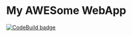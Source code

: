 My AWESome WebApp
=================

[![CodeBuild badge](https://codebuild.us-east-2.amazonaws.com/badges?uuid=eyJlbmNyeXB0ZWREYXRhIjoiR3VrVHliQTRJN282OERhWHNLUktLVHpNcmUrS1hGVE5xK0grcmZhWTNUamFIeVFsbDBZdElQeGdBOFF3ZksxRWcvclZ4eHJZMndKOUYySkRnSE91cHc0PSIsIml2UGFyYW1ldGVyU3BlYyI6IndSaTR6VHREQlNkbGpBRGgiLCJtYXRlcmlhbFNldFNlcmlhbCI6MX0%3D&branch=master)](https://codebuild.us-east-2.amazonaws.com/)
